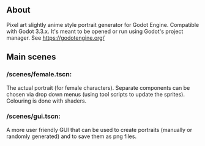 ## About

Pixel art slightly anime style portrait generator for Godot Engine. Compatible with Godot 3.3.x. It's meant to be opened or run using Godot's project manager. See https://godotengine.org/

## Main scenes
### /scenes/female.tscn:
The actual portrait (for female characters). Separate components can be chosen via drop down menus (using tool scripts to update the sprites). Colouring is done with shaders.
### /scenes/gui.tscn:
A more user friendly GUI that can be used to create portraits (manually or randomly generated) and to save them as png files.

